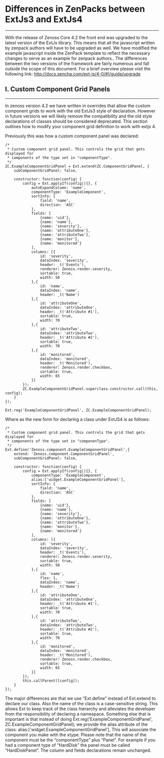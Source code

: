 # Differences in ZenPacks between ExtJs3 and ExtJs4
______________________________________________

With the release of Zenoss Core 4.2 the front end was upgraded to the latest version of the ExtJs library. This means that all the javascript written by zenpack authors will have to be upgraded as well. We have modified the example javascript inside the ZenPack template to reflect the necessary changes to serve as an example for zenpack authors..
The differences between the two versions of the framework are fairly numerous and fall outside the scope of this document. For a brief overview please visit the following link:
http://docs.sencha.com/ext-js/4-0/#!/guide/upgrade

## I. Custom Component Grid Panels
______________

In zenoss version 4.2 we have written in overrides that allow the custom component grids to work with the old ExtJs3 style of declaration. However in future versions we will likely remove the compatibility and the old style declarations of classes should be considered deprecated.  This section outlines how to modify your component grid definition to work with extjs 4.

Previously this was how a custom component panel was declared:

    /*
     * Custom component grid panel. This controls the grid that gets displayed for
     * components of the type set in "componentType".
     */
    ZC.ExampleComponentGridPanel = Ext.extend(ZC.ComponentGridPanel, {
        subComponentGridPanel: false,

        constructor: function(config) {
            config = Ext.applyIf(config||{}, {
                autoExpandColumn: 'name',
                componentType: 'ExampleComponent',
                sortInfo: {
                    field: 'name',
                    direction: 'ASC'
                },
                fields: [
                    {name: 'uid'},
                    {name: 'name'},
                    {name: 'severity'},
                    {name: 'attributeOne'},
                    {name: 'attributeTwo'},
                    {name: 'monitor'},
                    {name: 'monitored'}
                ],
                columns: [{
                    id: 'severity',
                    dataIndex: 'severity',
                    header: _t('Events'),
                    renderer: Zenoss.render.severity,
                    sortable: true,
                    width: 50
                },{
                    id: 'name',
                    dataIndex: 'name',
                    header: _t('Name')
                },{
                    id: 'attributeOne',
                    dataIndex: 'attributeOne',
                    header: _t('Attribute #1'),
                    sortable: true,
                    width: 70
                },{
                    id: 'attributeTwo',
                    dataIndex: 'attributeTwo',
                    header: _t('Attribute #2'),
                    sortable: true,
                    width: 70
                },{
                    id: 'monitored',
                    dataIndex: 'monitored',
                    header: _t('Monitored'),
                    renderer: Zenoss.render.checkbox,
                    sortable: true,
                    width: 65
                }]
            });
            ZC.ExampleComponentGridPanel.superclass.constructor.call(this, config);
        }
    });

    Ext.reg('ExampleComponentGridPanel', ZC.ExampleComponentGridPanel);

Where as the new form for declaring a class under ExtJS4 is as follows:

    /*
     * Custom component grid panel. This controls the grid that gets displayed for
     * components of the type set in "componenType".
     */
    Ext.define('Zenoss.component.ExampleComponentGridPanel',{
        extend: 'Zenoss.component.ComponentGridPanel',
        subComponentGridPanel: false,

        constructor: function(config) {
            config = Ext.applyIf(config||{}, {
                componentType: 'ExampleComponent',
                alias:['widget.ExampleComponentGridPanel'],
                sortInfo: {
                    field: 'name',
                    direction: 'ASC'
                },
                fields: [
                    {name: 'uid'},
                    {name: 'name'},
                    {name: 'severity'},
                    {name: 'attributeOne'},
                    {name: 'attributeTwo'},
                    {name: 'monitor'},
                    {name: 'monitored'}
                ],
                columns: [{
                    id: 'severity',
                    dataIndex: 'severity',
                    header: _t('Events'),
                    renderer: Zenoss.render.severity,
                    sortable: true,
                    width: 50
                },{
                    id: 'name',
                    flex: 1,
                    dataIndex: 'name',
                    header: _t('Name')
                },{
                    id: 'attributeOne',
                    dataIndex: 'attributeOne',
                    header: _t('Attribute #1'),
                    sortable: true,
                    width: 70
                },{
                    id: 'attributeTwo',
                    dataIndex: 'attributeTwo',
                    header: _t('Attribute #2'),
                    sortable: true,
                    width: 70
                },{
                    id: 'monitored',
                    dataIndex: 'monitored',
                    header: _t('Monitored'),
                    renderer: Zenoss.render.checkbox,
                    sortable: true,
                    width: 65
                }]
            });
            this.callParent([config]);
        }
    });

The major differences are that we use “Ext.define” instead of Ext.extend to declare our class. Also the name of the class is a case-sensitive string. This allows Ext to keep track of the class hierarchy and alleviates the developer from the responsibility of declaring a namespace. Something else that is important is that instead of doing
Ext.reg('ExampleComponentGridPanel', ZC.ExampleComponentGridPanel);
we provide the alias attribute of the class:
    alias:['widget.ExampleComponentGridPanel'],
This will associate the component you make with the xtype. Please note that the name of the component must be the “componentType”  plus “Panel”. For example if you had a component type of “HardDisk” the panel must be called “HardDiskPanel”.
The column and fields declarations remain unchanged.
